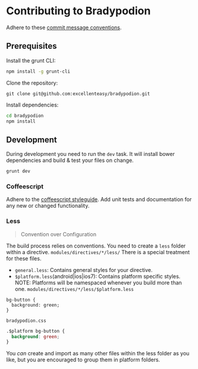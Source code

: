 # Contributing to Bradypodion

Adhere to these [commit message conventions](https://docs.google.com/document/d/1QrDFcIiPjSLDn3EL15IJygNPiHORgU1_OOAqWjiDU5Y).

## Prerequisites

Install the grunt CLI:
```bash
npm install -g grunt-cli
```
Clone the repository:
```
git clone git@github.com:excellenteasy/bradypodion.git
```
Install dependencies:
```bash
cd bradypodion
npm install
```

## Development

During development you need to run the `dev` task. It will install bower dependencies and build & test your files on change.
```bash
grunt dev
```

### Coffeescript

Adhere to the [coffeescript styleguide](https://github.com/excellenteasy/styleguides/blob/master/coffee.md).
Add unit tests and documentation for any new or changed functionality.

### Less
> Convention over Configuration

The build process relies on conventions.
You need to create a `less` folder within a directive.
`modules/directives/*/less/`
There is a special treatment for these files.
* `general.less`: Contains general styles for your directive.
* `$platform.less`(android|ios|ios7): Contains platform specific styles.
NOTE: Platforms will be namespaced whenever you build more than one.
`modules/directives/*/less/$platform.less`
```less
bg-button {
  background: green;
}
```
`bradypodion.css`
```css
.$platform bg-button {
  background: green;
}
```
You *can* create and import as many other files within the less folder as you like, but you are encouraged to group them in platform folders.
